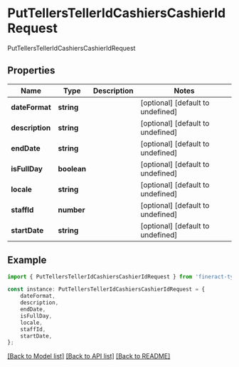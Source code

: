 # PutTellersTellerIdCashiersCashierIdRequest

PutTellersTellerIdCashiersCashierIdRequest

## Properties

Name | Type | Description | Notes
------------ | ------------- | ------------- | -------------
**dateFormat** | **string** |  | [optional] [default to undefined]
**description** | **string** |  | [optional] [default to undefined]
**endDate** | **string** |  | [optional] [default to undefined]
**isFullDay** | **boolean** |  | [optional] [default to undefined]
**locale** | **string** |  | [optional] [default to undefined]
**staffId** | **number** |  | [optional] [default to undefined]
**startDate** | **string** |  | [optional] [default to undefined]

## Example

```typescript
import { PutTellersTellerIdCashiersCashierIdRequest } from 'fineract-typescript-client';

const instance: PutTellersTellerIdCashiersCashierIdRequest = {
    dateFormat,
    description,
    endDate,
    isFullDay,
    locale,
    staffId,
    startDate,
};
```

[[Back to Model list]](../README.md#documentation-for-models) [[Back to API list]](../README.md#documentation-for-api-endpoints) [[Back to README]](../README.md)

